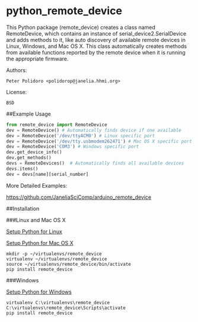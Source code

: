 python_remote_device
=====================

This Python package (remote\_device) creates a class named
RemoteDevice, which contains an instance of
serial\_device2.SerialDevice and adds methods to it, like auto
discovery of available remote devices in Linux, Windows, and Mac OS
X. This class automatically creates methods from available functions
reported by the remote device when it is running the appropriate
firmware.

Authors:

    Peter Polidoro <polidorop@janelia.hhmi.org>

License:

    BSD

##Example Usage


```python
from remote_device import RemoteDevice
dev = RemoteDevice() # Automatically finds device if one available
dev = RemoteDevice('/dev/ttyACM0') # Linux specific port
dev = RemoteDevice('/dev/tty.usbmodem262471') # Mac OS X specific port
dev = RemoteDevice('COM3') # Windows specific port
dev.get_device_info()
dev.get_methods()
devs = RemoteDevices()  # Automatically finds all available devices
devs.items()
dev = devs[name][serial_number]
```

More Detailed Examples:

<https://github.com/JaneliaSciComp/arduino_remote_device>

##Installation

###Linux and Mac OS X

[Setup Python for Linux](./PYTHON_SETUP_LINUX.md)

[Setup Python for Mac OS X](./PYTHON_SETUP_MAC_OS_X.md)

```shell
mkdir -p ~/virtualenvs/remote_device
virtualenv ~/virtualenvs/remote_device
source ~/virtualenvs/remote_device/bin/activate
pip install remote_device
```

###Windows

[Setup Python for Windows](./PYTHON_SETUP_WINDOWS.md)

```shell
virtualenv C:\virtualenvs\remote_device
C:\virtualenvs\remote_device\Scripts\activate
pip install remote_device
```
